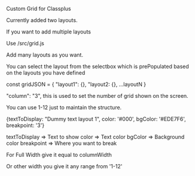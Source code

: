 Custom Grid for Classplus

Currently added two layouts.

If you want to add multiple layouts

Use 
/src/grid.js

Add many layouts as you want.

You can select the layout from the selectbox which is
prePopulated based on the layouts you have defined

const gridJSON = {
    "layout1": {},
    "layout2: {},
    ...layoutN
}

"column": "3", this is used to set the number of grid shown on the screen.

You can use 1-12 just to maintain the structure.

{textToDisplay: "Dummy text layout 1", color: '#000', bgColor: '#EDE7F6', breakpoint: '3'}

textToDisplay => Text to show
color => Text color
bgColor => Background color
breakpoint => Where you want to break

For Full Width give it equal to columnWidth

Or other width you give it any range from '1-12'
